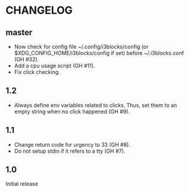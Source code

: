 # CHANGELOG

## master

  * Now check for config file ~/.config/i3blocks/config (or
  $XDG_CONFIG_HOME/i3blocks/config if set) before ~/.i3blocks.conf (GH #32).
  * Add a cpu usage script (GH #11).
  * Fix click checking.

## 1.2

  * Always define env variables related to clicks. Thus, set them to an empty 
  string when no click happened (GH #9).

## 1.1

  * Change return code for urgency to 33 (GH #8).
  * Do not setup stdin if it refers to a tty (GH #7).

## 1.0

Initial release
